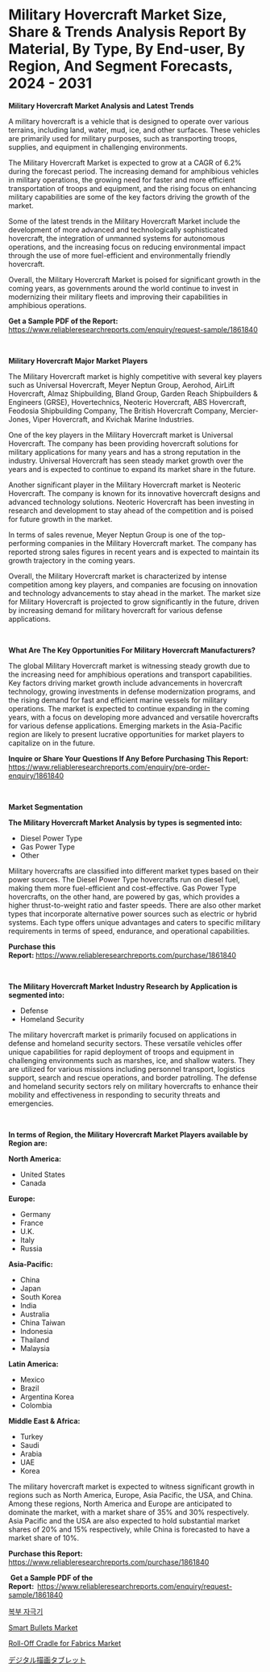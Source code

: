 <p><h1>Military Hovercraft Market Size, Share & Trends Analysis Report By Material, By Type, By End-user, By Region, And Segment Forecasts, 2024 - 2031</h1></p><p><strong>Military Hovercraft Market Analysis and Latest Trends</strong></p>
<p><p>A military hovercraft is a vehicle that is designed to operate over various terrains, including land, water, mud, ice, and other surfaces. These vehicles are primarily used for military purposes, such as transporting troops, supplies, and equipment in challenging environments. </p><p>The Military Hovercraft Market is expected to grow at a CAGR of 6.2% during the forecast period. The increasing demand for amphibious vehicles in military operations, the growing need for faster and more efficient transportation of troops and equipment, and the rising focus on enhancing military capabilities are some of the key factors driving the growth of the market.</p><p>Some of the latest trends in the Military Hovercraft Market include the development of more advanced and technologically sophisticated hovercraft, the integration of unmanned systems for autonomous operations, and the increasing focus on reducing environmental impact through the use of more fuel-efficient and environmentally friendly hovercraft.</p><p>Overall, the Military Hovercraft Market is poised for significant growth in the coming years, as governments around the world continue to invest in modernizing their military fleets and improving their capabilities in amphibious operations.</p></p>
<p><strong>Get a Sample PDF of the Report:&nbsp;</strong> <a href="https://www.reliableresearchreports.com/enquiry/request-sample/1861840">https://www.reliableresearchreports.com/enquiry/request-sample/1861840</a></p>
<p>&nbsp;</p>
<p><strong>Military Hovercraft Major Market Players</strong></p>
<p><p>The Military Hovercraft market is highly competitive with several key players such as Universal Hovercraft, Meyer Neptun Group, Aerohod, AirLift Hovercraft, Almaz Shipbuilding, Bland Group, Garden Reach Shipbuilders & Engineers (GRSE), Hovertechnics, Neoteric Hovercraft, ABS Hovercraft, Feodosia Shipbuilding Company, The British Hovercraft Company, Mercier-Jones, Viper Hovercraft, and Kvichak Marine Industries.</p><p>One of the key players in the Military Hovercraft market is Universal Hovercraft. The company has been providing hovercraft solutions for military applications for many years and has a strong reputation in the industry. Universal Hovercraft has seen steady market growth over the years and is expected to continue to expand its market share in the future.</p><p>Another significant player in the Military Hovercraft market is Neoteric Hovercraft. The company is known for its innovative hovercraft designs and advanced technology solutions. Neoteric Hovercraft has been investing in research and development to stay ahead of the competition and is poised for future growth in the market.</p><p>In terms of sales revenue, Meyer Neptun Group is one of the top-performing companies in the Military Hovercraft market. The company has reported strong sales figures in recent years and is expected to maintain its growth trajectory in the coming years.</p><p>Overall, the Military Hovercraft market is characterized by intense competition among key players, and companies are focusing on innovation and technology advancements to stay ahead in the market. The market size for Military Hovercraft is projected to grow significantly in the future, driven by increasing demand for military hovercraft for various defense applications.</p></p>
<p>&nbsp;</p>
<p><strong>What Are The Key Opportunities For Military Hovercraft Manufacturers?</strong></p>
<p><p>The global Military Hovercraft market is witnessing steady growth due to the increasing need for amphibious operations and transport capabilities. Key factors driving market growth include advancements in hovercraft technology, growing investments in defense modernization programs, and the rising demand for fast and efficient marine vessels for military operations. The market is expected to continue expanding in the coming years, with a focus on developing more advanced and versatile hovercrafts for various defense applications. Emerging markets in the Asia-Pacific region are likely to present lucrative opportunities for market players to capitalize on in the future.</p></p>
<p><strong>Inquire or Share Your Questions If Any Before Purchasing This Report:</strong> <a href="https://www.reliableresearchreports.com/enquiry/pre-order-enquiry/1861840">https://www.reliableresearchreports.com/enquiry/pre-order-enquiry/1861840</a></p>
<p>&nbsp;</p>
<p><strong>Market Segmentation</strong></p>
<p><strong>The Military Hovercraft Market Analysis by types is segmented into:</strong></p>
<p><ul><li>Diesel Power Type</li><li>Gas Power Type</li><li>Other</li></ul></p>
<p><p>Military hovercrafts are classified into different market types based on their power sources. The Diesel Power Type hovercrafts run on diesel fuel, making them more fuel-efficient and cost-effective. Gas Power Type hovercrafts, on the other hand, are powered by gas, which provides a higher thrust-to-weight ratio and faster speeds. There are also other market types that incorporate alternative power sources such as electric or hybrid systems. Each type offers unique advantages and caters to specific military requirements in terms of speed, endurance, and operational capabilities.</p></p>
<p><strong>Purchase this Report:&nbsp;</strong><a href="https://www.reliableresearchreports.com/purchase/1861840">https://www.reliableresearchreports.com/purchase/1861840</a></p>
<p>&nbsp;</p>
<p><strong>The Military Hovercraft Market Industry Research by Application is segmented into:</strong></p>
<p><ul><li>Defense</li><li>Homeland Security</li></ul></p>
<p><p>The military hovercraft market is primarily focused on applications in defense and homeland security sectors. These versatile vehicles offer unique capabilities for rapid deployment of troops and equipment in challenging environments such as marshes, ice, and shallow waters. They are utilized for various missions including personnel transport, logistics support, search and rescue operations, and border patrolling. The defense and homeland security sectors rely on military hovercrafts to enhance their mobility and effectiveness in responding to security threats and emergencies.</p></p>
<p>&nbsp;</p>
<p><strong>In terms of Region, the Military Hovercraft Market Players available by Region are:</strong></p>
<p>
    <p> <strong> North America: </strong>
        <ul>
            <li>United States</li>
            <li>Canada</li>
        </ul>
        </p> 
    <p> <strong> Europe: </strong>
        <ul>
            <li>Germany</li>
            <li>France</li>
            <li>U.K.</li>
            <li>Italy</li>
            <li>Russia</li>
        </ul>
        </p> 
    <p> <strong> Asia-Pacific: </strong>
        <ul>
            <li>China</li>
            <li>Japan</li>
            <li>South Korea</li>
            <li>India</li>
            <li>Australia</li>
            <li>China Taiwan</li>
            <li>Indonesia</li>
            <li>Thailand</li>
            <li>Malaysia</li>
        </ul>
        </p> 
    <p> <strong> Latin America: </strong>
        <ul>
            <li>Mexico</li>
            <li>Brazil</li>
            <li>Argentina Korea</li>
            <li>Colombia</li>
        </ul>
        </p> 
    <p> <strong> Middle East & Africa: </strong>
        <ul>
            <li>Turkey</li>
            <li>Saudi</li>
            <li>Arabia</li>
            <li>UAE</li>
            <li>Korea</li>
        </ul>
    </p>
    </p>
<p><p>The military hovercraft market is expected to witness significant growth in regions such as North America, Europe, Asia Pacific, the USA, and China. Among these regions, North America and Europe are anticipated to dominate the market, with a market share of 35% and 30% respectively. Asia Pacific and the USA are also expected to hold substantial market shares of 20% and 15% respectively, while China is forecasted to have a market share of 10%.</p></p>
<p><strong>Purchase this Report: </strong><a href="https://www.reliableresearchreports.com/purchase/1861840">https://www.reliableresearchreports.com/purchase/1861840</a></p>
<p>&nbsp;<strong>Get a Sample PDF of the Report:&nbsp;&nbsp;</strong><a href="https://www.reliableresearchreports.com/enquiry/request-sample/1861840">https://www.reliableresearchreports.com/enquiry/request-sample/1861840</a></p>
<p><strong></strong></p>
<p><p><a href="https://medium.com/@bkszjgzqq1851/%EB%B3%B5%EB%B6%80-%EC%9E%90%EA%B7%B9%EA%B8%B0-%EC%8B%9C%EC%9E%A5%EC%9D%80-2031%EB%85%84%EA%B9%8C%EC%A7%80%EC%9D%98-%EC%8B%9C%EC%9E%A5-%EC%A0%90%EC%9C%A0%EC%9C%A8-%ED%81%AC%EA%B8%B0-%EB%B0%8F-%EC%98%88%EC%83%81-%EC%98%88%EC%B8%A1%EC%97%90-%EC%B4%88%EC%A0%90%EC%9D%84-%EB%A7%9E%EC%B6%A5%EB%8B%88%EB%8B%A4-4c7c018da330">복부 자극기</a></p><p><a href="https://view.publitas.com/reportprime-1/smart-bullets-market-size-2023-2030-global-industrial-analysis-key-geographical-regions-market-share-top-key-players-product-types-and-forecast-research-report/">Smart Bullets Market</a></p><p><a href="https://iodized-pantydraco-05c.notion.site/Roll-Off-Cradle-for-Fabrics-Market-Analysis-and-Market-Size-Global-Industry-Overview-Market-Segmen-88b2657249ea4f849b3fb944bb94d309">Roll-Off Cradle for Fabrics Market</a></p><p><a href="https://medium.com/@donnaieme/%E3%83%87%E3%82%B8%E3%82%BF%E3%83%AB%E6%8F%8F%E7%94%BB%E3%82%BF%E3%83%96%E3%83%AC%E3%83%83%E3%83%88%E5%B8%82%E5%A0%B4-2031%E5%B9%B4%E3%81%BE%E3%81%A7%E3%81%AE%E3%83%88%E3%83%AC%E3%83%B3%E3%83%89-%E4%BA%88%E6%B8%AC-%E7%AB%B6%E4%BA%89%E5%88%86%E6%9E%90-dea8b1a60448">デジタル描画タブレット</a></p></p>